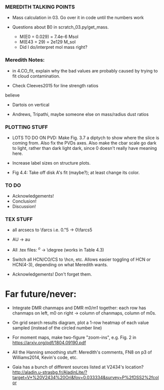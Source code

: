 ### MEREDITH TALKING POINTS

- Mass calculation in 03. Go over it in code until the numbers work

- Questions about B0 in scratch_03.py/get_mass.
  - M(E0 = 0.029) = 7.4e-6 Msol
  - M(E43 = 29) = 2e129 M_sol
  - Did I do/interpret mol mass right?




### Meredith Notes:

- in 4.CO_fit, explain why the bad values are probably caused by trying to fit cloud contamination.

- Check Cleeves2015 for line strength ratios

believe

- Dartois on vertical

- Andrews, Tripathi, maybe someone else on mass/radius dust ratios


### PLOTTING STUFF

- LOTS TO DO ON PVD: Make Fig. 3.7 a diptych to show where the slice is coming from. Also fix the PVDs axes. Also make the cbar scale go dark to light, rather than dark light dark, since 0 doesn't really have meaning here.
- Increase label sizes on structure plots.


- Fig 4.4: Take off disk A's fit (maybe?); at least change its color.




### TO DO
- Acknowledgements!
- Conclusion!
- Discussion!





### TEX STUFF

- all arcsecs to \farcs i.e. 0."5 -> 0\farcs5

- AU -> au

- All .tex files: $^o$ -> \degree (works in Table 4.3)

- Switch all HCN/CO/CS to \hcn, etc. Allows easier toggling of HCN or HCN(4-3), depending on what Meredith wants.

- Acknowledgements! Don't forget them.



# Far future/never:

- Integrate DMR chanmaps and DMR m0/m1 together: each row has chanmaps on left, m0 on right -> column of chanmaps, column of m0s.

- On grid search results diagram, plot a 1-row heatmap of each value sampled (instead of the circled number line)

- For moment maps, make two-figure "zoom-ins", e.g. Fig. 2 in https://arxiv.org/pdf/1804.09190.pdf

- All the Hanning smoothing stuff: Meredith's comments, FN8 on p3 of Williams2014, Kevin's code, etc.

- Gaia has a bunch of different sources listed at V2434's location? http://aladin.u-strasbg.fr/AladinLite/?target=V*%20V2434%20Ori&fov=0.033334&survey=P%2fDSS2%2fcolor
